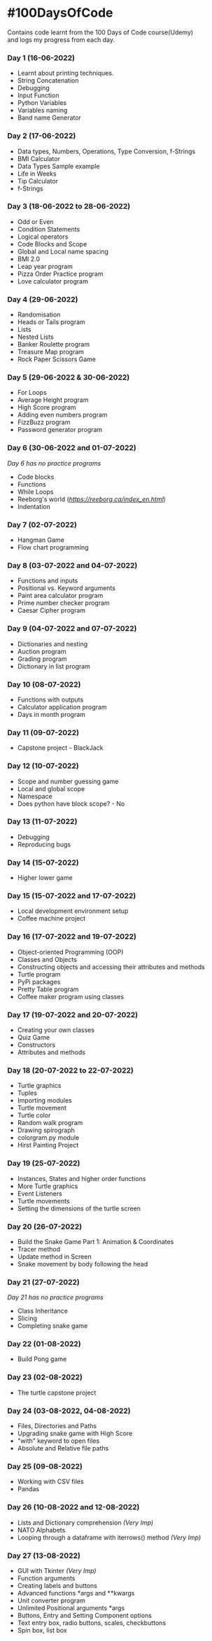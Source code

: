 # \#100DaysOfCode
 Contains code learnt from the 100 Days of Code course(Udemy) \
 and logs my progress from each day.

### Day 1 (16-06-2022) 
- Learnt about printing techniques.
- String Concatenation
- Debugging
- Input Function 
- Python Variables
- Variables naming
- Band name Generator

### Day 2 (17-06-2022)
- Data types, Numbers, Operations, Type Conversion, f-Strings
- BMI Calculator
- Data Types Sample example
- Life in Weeks
- Tip Calculator
- f-Strings 

### Day 3 (18-06-2022 to 28-06-2022)
- Odd or Even
- Condition Statements
- Logical operators
- Code Blocks and Scope
- Global and Local name spacing
- BMI 2.0
- Leap year program
- Pizza Order Practice program
- Love calculator program

### Day 4 (29-06-2022)
- Randomisation
- Heads or Tails program
- Lists
- Nested Lists
- Banker Roulette program
- Treasure Map program
- Rock Paper Scissors Game

### Day 5 (29-06-2022 & 30-06-2022)
- For Loops
- Average Height program
- High Score program
- Adding even numbers program
- FizzBuzz program
- Password generator program

### Day 6 (30-06-2022 and 01-07-2022)
*Day 6 has no practice programs*
- Code blocks
- Functions
- While Loops
- Reeborg's world (*https://reeborg.ca/index_en.html*)
- Indentation

### Day 7 (02-07-2022)
- Hangman Game
- Flow chart programming

### Day 8 (03-07-2022 and 04-07-2022)
- Functions and inputs
- Positional vs. Keyword arguments
- Paint area calculator program
- Prime number checker program
- Caesar Cipher program

### Day 9 (04-07-2022 and 07-07-2022)
- Dictionaries and nesting
- Auction program
- Grading program
- Dictionary in list program

### Day 10 (08-07-2022)
- Functions with outputs
- Calculator application program
- Days in month program

### Day 11 (09-07-2022)
- Capstone project - BlackJack

### Day 12 (10-07-2022)
- Scope and number guessing game
- Local and global scope 
- Namespace
- Does python have block scope? - No

### Day 13 (11-07-2022)
- Debugging
- Reproducing bugs

### Day 14 (15-07-2022)
- Higher lower game

### Day 15 (15-07-2022 and 17-07-2022)
- Local development environment setup
- Coffee machine project

### Day 16 (17-07-2022 and 19-07-2022)
- Object-oriented Programming (OOP)
- Classes and Objects
- Constructing objects and accessing their attributes and methods
- Turtle program
- PyPi packages
- Pretty Table program
- Coffee maker program using classes

### Day 17 (19-07-2022 and 20-07-2022)
- Creating your own classes
- Quiz Game
- Constructors
- Attributes and methods

### Day 18 (20-07-2022 to 22-07-2022)
- Turtle graphics
- Tuples
- Importing modules
- Turtle movement
- Turtle color
- Random walk program
- Drawing spirograph
- colorgram.py module
- Hirst Painting Project

### Day 19 (25-07-2022)
- Instances, States and higher order functions
- More Turtle graphics
- Event Listeners
- Turtle movements
- Setting the dimensions of the turtle screen

### Day 20 (26-07-2022)
- Build the Snake Game Part 1: Animation & Coordinates
- Tracer method
- Update method in Screen
- Snake movement by body following the head

### Day 21 (27-07-2022)
*Day 21 has no practice programs*
- Class Inheritance
- Slicing
- Completing snake game

### Day 22 (01-08-2022)
- Build Pong game

### Day 23 (02-08-2022)
- The turtle capstone project

### Day 24 (03-08-2022, 04-08-2022)
- Files, Directories and Paths
- Upgrading snake game with High Score
- "with" keyword to open files
- Absolute and Relative file paths

### Day 25 (09-08-2022)
- Working with CSV files
- Pandas

### Day 26 (10-08-2022 and 12-08-2022)
- Lists and Dictionary comprehension *(Very Imp)*
- NATO Alphabets
- Looping through a dataframe with iterrows() method *(Very Imp)*

### Day 27 (13-08-2022)
- GUI with Tkinter *(Very Imp)*
- Function arguments
- Creating labels and buttons
- Advanced functions *args and **kwargs
- Unit converter program
- Unlimited Positional arguments *args
- Buttons, Entry and Setting Component options
- Text entry box, radio buttons, scales, checkbuttons
- Spin box, list box